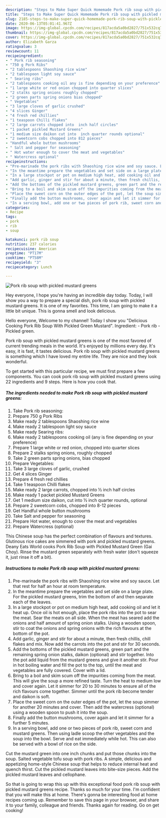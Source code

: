 ```yaml
---
description: "Steps to Make Super Quick Homemade Pork rib soup with pickled mustard greens"
title: "Steps to Make Super Quick Homemade Pork rib soup with pickled mustard greens"
slug: 2185-steps-to-make-super-quick-homemade-pork-rib-soup-with-pickled-mustard-greens
date: 2020-06-13T05:01:41.967Z
image: https://img-global.cpcdn.com/recipes/817acda5a0bd2827/751x532cq70/pork-rib-soup-with-pickled-mustard-greens-recipe-main-photo.jpg
thumbnail: https://img-global.cpcdn.com/recipes/817acda5a0bd2827/751x532cq70/pork-rib-soup-with-pickled-mustard-greens-recipe-main-photo.jpg
cover: https://img-global.cpcdn.com/recipes/817acda5a0bd2827/751x532cq70/pork-rib-soup-with-pickled-mustard-greens-recipe-main-photo.jpg
author: Elizabeth Garza
ratingvalue: 3
reviewcount: 11
recipeingredient:
- " Pork rib seasoning"
- "750 g Pork Ribs"
- "2 tablespoons Shaoshing rice wine"
- "2 tablespoon light soy sauce"
- " Searing ribs"
- "2 tablespoons cooking oil any is fine depending on your preference"
- "1 large white or red onion chopped into quarter slices"
- "2 stalks spring onions roughly chopped"
- "2 green parts spring onions bias chopped"
- " Vegetables"
- "3 large cloves of garlic crushed"
- "4 slices Ginger"
- "4 fresh red chillies"
- "1 teaspoon Chilli flakes"
- "2 large carrots chopped into  inch half circles"
- "1 packet pickled Mustard Greens"
- "1 medium size daikon cut into  inch quarter rounds optional"
- "2 sweetcorn cobs chopped into 812 pieces"
- "Handful whole button mushrooms"
- " Salt and pepper for seasoning"
- " Hot water enough to cover the meat and vegetables"
- " Watercress optional"
recipeinstructions:
- "Pre-marinade the pork ribs with Shaoshing rice wine and soy sauce. Let that rest for half an hour at room temperature."
- "In the meantime prepare the vegetables and set side on a large plate. For the pickled mustard greens, trim the bottom of and then separate each of the leaves."
- "In a large stockpot or pot on medium high heat, add cooking oil and let it heat up. Once oil is hot enough, place the pork ribs into the pot to sear the meat. Sear the meats on all side. When the meat has seared add the onions and half amount of spring onion stalks. Using a wooden spoon, stir to coat the onions and spring onions with the rich flavours at the bottom of the pot."
- "Add garlic, ginger and stir for about a minute, then fresh chillis, chill flakes and mix. Now add the carrots into the pot and stir for 30 seconds."
- "Add the bottoms of the pickled mustard greens, green part and the remaining spring onion stalks, daikon (optional) and stir together. Into the pot add liquid from the mustard greens and give it another stir. Pour in hot boiling water and fill the pot to the top, until the meat and vegetables are fully covered. Cover with a lid."
- "Bring to a boil and skim scum off the impurities coming from the meat. This will give the soup a more refined taste. Turn the heat to medium low and cover again. Let it simmer for 20 to 30 minutes to ensure all of the rich flavours come together. Simmer until the pork rib become tender and daikon is soft."
- "Place the sweet corn on the outer edges of the pot, let the soup simmer for another 20 minutes and cover. Then add the watercress (optional) using a wooden spoon to push it into the soup."
- "Finally add the button mushrooms, cover again and let it simmer for a further 5 minutes."
- "In a serving bowl, add one or two pieces of pork rib, sweet corn and mustard greens. Then using ladle scoop the other vegetables and the soup into the bowl. Serve and eat immediately while hot. This can also be served with a bowl of rice on the side."
categories:
- Recipe
tags:
- pork
- rib
- soup

katakunci: pork rib soup 
nutrition: 237 calories
recipecuisine: American
preptime: "PT17M"
cooktime: "PT58M"
recipeyield: "3"
recipecategory: Lunch

---
```



![Pork rib soup with pickled mustard greens](https://img-global.cpcdn.com/recipes/817acda5a0bd2827/751x532cq70/pork-rib-soup-with-pickled-mustard-greens-recipe-main-photo.jpg)

Hey everyone, I hope you're having an incredible day today. Today, I will show you a way to prepare a special dish, pork rib soup with pickled mustard greens. It is one of my favorites. This time, I am going to make it a little bit unique. This is gonna smell and look delicious.

Hello everyone, Welcome to my channel! Today I show you &#34;Delicious Cooking Pork Rib Soup With Pickled Green Mustard&#34;. Ingredient: - Pork rib - Pickled green.

Pork rib soup with pickled mustard greens is one of the most favored of current trending meals in the world. It's enjoyed by millions every day. It's easy, it is fast, it tastes delicious. Pork rib soup with pickled mustard greens is something which I have loved my entire life. They are nice and they look wonderful.


To get started with this particular recipe, we must first prepare a few components. You can cook pork rib soup with pickled mustard greens using 22 ingredients and 9 steps. Here is how you cook that.

<!--inarticleads1-->

##### The ingredients needed to make Pork rib soup with pickled mustard greens:

1. Take  Pork rib seasoning:
1. Prepare 750 g Pork Ribs
1. Make ready 2 tablespoons Shaoshing rice wine
1. Make ready 2 tablespoon light soy sauce
1. Make ready  Searing ribs:
1. Make ready 2 tablespoons cooking oil (any is fine depending on your preference)
1. Prepare 1 large white or red onion, chopped into quarter slices
1. Prepare 2 stalks spring onions, roughly chopped
1. Take 2 green parts spring onions, bias chopped
1. Prepare  Vegetables:
1. Take 3 large cloves of garlic, crushed
1. Get 4 slices Ginger
1. Prepare 4 fresh red chillies
1. Take 1 teaspoon Chilli flakes
1. Make ready 2 large carrots, chopped into ½ inch half circles
1. Make ready 1 packet pickled Mustard Greens
1. Get 1 medium size daikon, cut into ½ inch quarter rounds, optional
1. Prepare 2 sweetcorn cobs, chopped into 8-12 pieces
1. Get Handful whole button mushrooms
1. Take  Salt and pepper for seasoning
1. Prepare  Hot water, enough to cover the meat and vegetables
1. Prepare  Watercress (optional)


This Chinese soup has the perfect combination of flavours and textures. Glutinous rice cakes are simmered with pork and pickled mustard greens. Deany Eats World cooks Pork Rib Soup with Pickled Mustard Green (Gai Choy). Rinse the mustard green separately with fresh water (don&#39;t squeeze it, just rinse it off a bit). 

<!--inarticleads2-->

##### Instructions to make Pork rib soup with pickled mustard greens:

1. Pre-marinade the pork ribs with Shaoshing rice wine and soy sauce. Let that rest for half an hour at room temperature.
1. In the meantime prepare the vegetables and set side on a large plate. For the pickled mustard greens, trim the bottom of and then separate each of the leaves.
1. In a large stockpot or pot on medium high heat, add cooking oil and let it heat up. Once oil is hot enough, place the pork ribs into the pot to sear the meat. Sear the meats on all side. When the meat has seared add the onions and half amount of spring onion stalks. Using a wooden spoon, stir to coat the onions and spring onions with the rich flavours at the bottom of the pot.
1. Add garlic, ginger and stir for about a minute, then fresh chillis, chill flakes and mix. Now add the carrots into the pot and stir for 30 seconds.
1. Add the bottoms of the pickled mustard greens, green part and the remaining spring onion stalks, daikon (optional) and stir together. Into the pot add liquid from the mustard greens and give it another stir. Pour in hot boiling water and fill the pot to the top, until the meat and vegetables are fully covered. Cover with a lid.
1. Bring to a boil and skim scum off the impurities coming from the meat. This will give the soup a more refined taste. Turn the heat to medium low and cover again. Let it simmer for 20 to 30 minutes to ensure all of the rich flavours come together. Simmer until the pork rib become tender and daikon is soft.
1. Place the sweet corn on the outer edges of the pot, let the soup simmer for another 20 minutes and cover. Then add the watercress (optional) using a wooden spoon to push it into the soup.
1. Finally add the button mushrooms, cover again and let it simmer for a further 5 minutes.
1. In a serving bowl, add one or two pieces of pork rib, sweet corn and mustard greens. Then using ladle scoop the other vegetables and the soup into the bowl. Serve and eat immediately while hot. This can also be served with a bowl of rice on the side.


Cut the mustard green into one inch chunks and put those chunks into the soup. Salted vegetable tofu soup with pork ribs. A simple, delicious and appetizing home-style Chinese soup that helps to reduce internal heat and quench thirst. Cut the pickled mustard leaves into bite-size pieces. Add the pickled mustard leaves and cellophane. 

So that is going to wrap this up with this exceptional food pork rib soup with pickled mustard greens recipe. Thanks so much for your time. I'm confident that you will make this at home. There's gonna be interesting food at home recipes coming up. Remember to save this page in your browser, and share it to your family, colleague and friends. Thanks again for reading. Go on get cooking!
